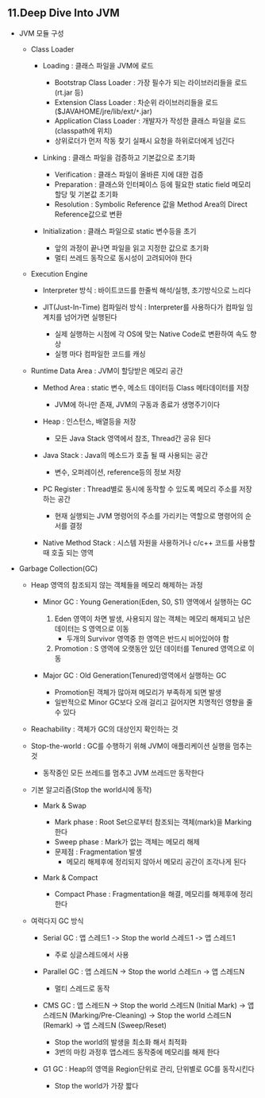 ## 11.Deep Dive Into JVM
- JVM 모듈 구성
    - Class Loader
        - Loading : 클래스 파일을 JVM에 로드
            - Bootstrap Class Loader : 가장 필수가 되는 라이브러리들을 로드(rt.jar 등)
            - Extension Class Loader : 차순위 라이브러리들을 로드($JAVAHOME/jre/lib/ext/`*`.jar)
            - Application Class Loader : 개발자가 작성한 클래스 파일을 로드(classpath에 위치)
            - 상위로더가 먼저 작동 찾기 실패시 요청을 하위로더에게 넘긴다

        - Linking : 클래스 파일을 검증하고 기본값으로 초기화 
            - Verification : 클래스 파일이 올바른 지에 대한 검증
            - Preparation : 클래스와 인터페이스 등에 필요한 static field 메모리 할당 및 기본값 초기화
            - Resolution : Symbolic Reference 값을 Method Area의 Direct Reference값으로 변환

        - Initialization : 클래스 파일으로 static 변수등을 초기
            - 앞의 과정이 끝나면 파일을 읽고 지정한 값으로 초기화
            - 멀티 쓰레드 동작으로 동시성이 고려되어야 한다


    - Execution Engine
        - Interpreter 방식 : 바이트코드를 한줄씩 해석/실행, 초기방식으로 느리다

        - JIT(Just-In-Time) 컴파일러 방식 : Interpreter를 사용하다가 컴파일 임계치를 넘어가면 실행된다
            - 실제 실행하는 시점에 각 OS에 맞는 Native Code로 변환하여 속도 향상
            - 실행 마다 컴파일한 코드를 캐싱

    - Runtime Data Area : JVM이 할당받은 메모리 공간
        - Method Area : static 변수, 메소드 데이터등 Class 메타데이터를 저장
            - JVM에 하나만 존재, JVM의 구동과 종료가 생명주기이다

        - Heap : 인스턴스, 배열등을 저장
            - 모든 Java Stack 영역에서 참조, Thread간 공유 된다

        - Java Stack : Java의 메소드가 호출 될 때 사용되는 공간
            - 변수, 오퍼레이션, reference등의 정보 저장

        - PC Register : Thread별로 동시에 동작할 수 있도록 메모리 주소를 저장하는 공간
            - 현재 실행되는 JVM 명령어의 주소를 가리키는 역할으로 명령어의 순서를 결정
        
        - Native Method Stack : 시스템 자원을 사용하거나 c/c++ 코드를 사용할때 호출 되는 영역


- Garbage Collection(GC)
    - Heap 영역의 참조되지 않는 객체들을 메모리 해제하는 과정
        - Minor GC : Young Generation(Eden, S0, S1) 영역에서 실행하는 GC
            1. Eden 영역이 차면 발생, 사용되지 않는 객체는 메모리 해제되고 남은 데이터는 S 영역으로 이동
                - 두개의 Survivor 영역중 한 영역은 반드시 비어있어야 함
            2. Promotion : S 영역에 오랫동안 있던 데이터를 Tenured 영역으로 이동 

        - Major GC : Old Generation(Tenured)영역에서 실행하는 GC
            - Promotion된 객체가 많아져 메모리가 부족하게 되면 발생
            - 일반적으로 Minor GC보다 오래 걸리고 길어지면 치명적인 영향을 줄수 있다
    
    - Reachability : 객체가 GC의 대상인지 확인하는 것
    - Stop-the-world : GC를 수행하기 위해 JVM이 애플리케이션 실행을 멈추는 것
        - 동작중인 모든 쓰레드를 멈추고 JVM 쓰레드만 동작한다

    
    - 기본 알고리즘(Stop the world시에 동작)
        - Mark & Swap
            - Mark phase : Root Set으로부터 참조되는 객체(mark)을 Marking한다
            - Sweep phase : Mark가 없는 객체는 메모리 해제 
            - 문제점 : Fragmentation 발생
                - 메모리 해제후에 정리되지 않아서 메모리 공간이 조각나게 된다

        - Mark & Compact
            - Compact Phase : Fragmentation을 해결, 메모리를 해제후에 정리한다

    - 여럭다지 GC 방식
        - Serial GC : 앱 스레드1 -> Stop the world 스레드1 -> 앱 스레드1
            - 주로 싱글스레드에서 사용

        - Parallel GC : 앱 스레드N -> Stop the world 스레드n -> 앱 스레드N
            - 멀티 스레드로 동작

        - CMS GC : 앱 스레드N -> Stop the world 스레드N (Initial Mark) -> 앱 스레드N (Marking/Pre-Cleaning) -> Stop the world 스레드N (Remark) -> 앱 스레드N (Sweep/Reset)
            - Stop the world의 발생을 최소화 해서 최적화
            - 3번의 마킹 과정후 앱스레드 동작중에 메모리를 해제 한다

        - G1 GC : Heap의 영역을 Region단위로 관리, 단위별로 GC를 동작시킨다
            - Stop the world가 가장 짧다
